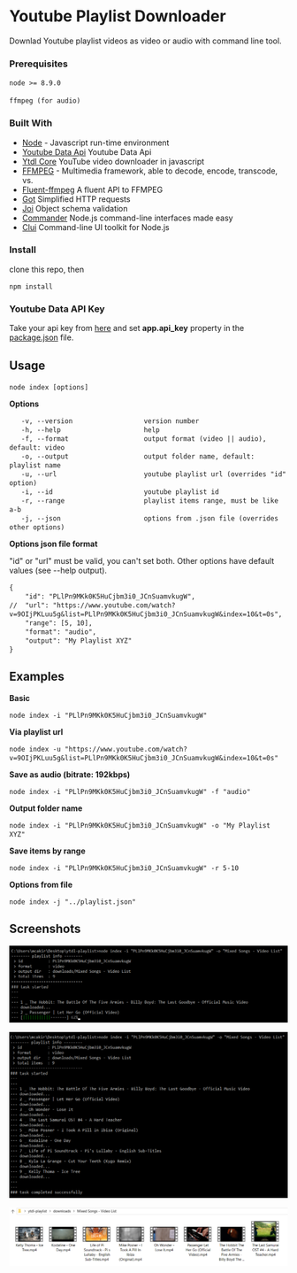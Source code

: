 # Youtube Playlist Downloader

Downlad Youtube playlist videos as video or audio with command line tool.

### Prerequisites

```
node >= 8.9.0

ffmpeg (for audio)
```

### Built With

* [Node](https://nodejs.org) - Javascript run-time environment
* [Youtube Data Api](https://developers.google.com/youtube/v3/docs/) Youtube Data Api
* [Ytdl Core](https://github.com/fent/node-ytdl-core) YouTube video downloader in javascript
* [FFMPEG](https://ffmpeg.org/download.html) - Multimedia framework, able to decode, encode, transcode, vs.
* [Fluent-ffmpeg](https://github.com/fluent-ffmpeg/node-fluent-ffmpeg) A fluent API to FFMPEG
* [Got](https://github.com/sindresorhus/got) Simplified HTTP requests
* [Joi](https://github.com/hapijs/joi) Object schema validation
* [Commander](https://github.com/tj/commander.js) Node.js command-line interfaces made easy
* [Clui](https://github.com/nathanpeck/clui) Command-line UI toolkit for Node.js

### Install

clone this repo, then
```
npm install
```

### Youtube Data API Key
Take your api key from [here](https://developers.google.com/youtube/v3/docs/) and set **app.api_key** property in the [package.json](https://github.com/m-cakir/ytdl-playlist/blob/master/package.json) file.

## Usage

`node index [options]`

__Options__

       -v, --version                  version number
       -h, --help                     help
       -f, --format                   output format (video || audio), default: video
       -o, --output                   output folder name, default: playlist name
       -u, --url                      youtube playlist url (overrides "id" option)
       -i, --id                       youtube playlist id
       -r, --range                    playlist items range, must be like a-b
       -j, --json                     options from .json file (overrides other options)

__Options json file format__

"id" or "url" must be valid, you can't set both. Other options have default values (see --help output).

```
{
    "id": "PLlPn9MKk0K5HuCjbm3i0_JCnSuamvkugW",
//  "url": "https://www.youtube.com/watch?v=9OIjPKLuu5g&list=PLlPn9MKk0K5HuCjbm3i0_JCnSuamvkugW&index=10&t=0s",
    "range": [5, 10],
    "format": "audio",
    "output": "My Playlist XYZ"
}
```

## Examples

__Basic__
```
node index -i "PLlPn9MKk0K5HuCjbm3i0_JCnSuamvkugW"
```

__Via playlist url__
```
node index -u "https://www.youtube.com/watch?v=9OIjPKLuu5g&list=PLlPn9MKk0K5HuCjbm3i0_JCnSuamvkugW&index=10&t=0s"
```

__Save as audio (bitrate: 192kbps)__
```
node index -i "PLlPn9MKk0K5HuCjbm3i0_JCnSuamvkugW" -f "audio"
```

__Output folder name__
```
node index -i "PLlPn9MKk0K5HuCjbm3i0_JCnSuamvkugW" -o "My Playlist XYZ"
```

__Save items by range__
```
node index -i "PLlPn9MKk0K5HuCjbm3i0_JCnSuamvkugW" -r 5-10
```

__Options from file__
```
node index -j "../playlist.json"
```

## Screenshots

![alt text](screenshot/progress.png "Progress")

![alt text](screenshot/example.png "Example")

![alt text](screenshot/output.png "Output")
